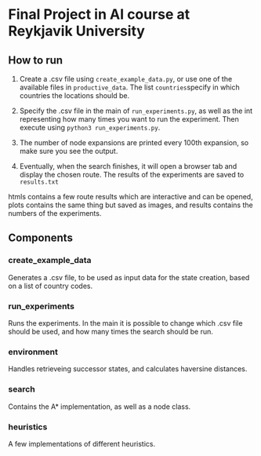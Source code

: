 # Final Project in AI course at Reykjavik University

## How to run
1. Create a .csv file using `create_example_data.py`, or use one of the available files in `productive_data`. The list `countries`specify in which countries the locations should be.

2. Specify the .csv file in the main of `run_experiments.py`, as well as the int representing how many times you want to run the experiment. Then execute using `python3 run_experiments.py`.

3. The number of node expansions are printed every 100th expansion, so make sure you see the output.

4. Eventually, when the search finishes, it will open a browser tab and display the chosen route. The results of the experiments are saved to `results.txt`

htmls contains a few route results which are interactive and can be opened, plots contains the same thing but saved as images, and results contains the numbers of the experiments.

## Components

### create_example_data
Generates a .csv file, to be used as input data for the state creation, based on a list of country codes. 

### run_experiments
Runs the experiments. In the main it is possible to change which .csv file should be used, and how many times the search should be run.

### environment
Handles retrieveing successor states, and calculates haversine distances.

### search
Contains the A* implementation, as well as a node class. 

### heuristics
A few implementations of different heuristics. 
